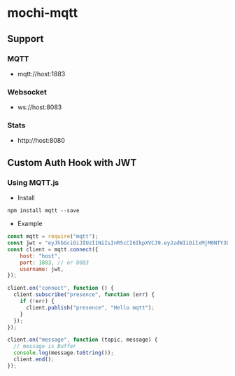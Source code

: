 # mochi-mqtt

## Support 

### MQTT

- mqtt://host:1883

### Websocket

- ws://host:8083

### Stats

- http://host:8080

## Custom Auth Hook with JWT

### Using MQTT.js

- Install

```shell
npm install mqtt --save
```

- Example

```js
const mqtt = require("mqtt");
const jwt = "eyJhbGciOiJIUzI1NiIsInR5cCI6IkpXVCJ9.eyJzdWIiOiIxMjM0NTY3ODkwIiwibmFtZSI6IkpvaG4gRG9lIiwiaWF0IjoxNTE2MjM5MDIyfQ.SflKxwRJSMeKKF2QT4fwpMeJf36POk6yJV_adQssw5c";
const client = mqtt.connect({
    host: "host",
    port: 1883, // or 8083
    username: jwt,
});

client.on("connect", function () {
  client.subscribe("presence", function (err) {
    if (!err) {
      client.publish("presence", "Hello mqtt");
    }
  });
});

client.on("message", function (topic, message) {
  // message is Buffer
  console.log(message.toString());
  client.end();
});
```

